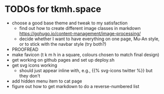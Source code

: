 # TODOs for tkmh.space

* choose a good base theme and tweak to my satisfaction
	- find out how to create different image classes in markdown https://gohugo.io/content-management/image-processing/
	- decide whether I want to have everything on one page, Mu-An style, or to stick with the navbar style (try both?)
* PROOFREAD
* make favicon (t k m h in a square, colours chosen to match final design)
* get working on github pages and set up deploy.sh
* get svg icons working 
	- should just appear inline with, e.g., {{% svg-icons twitter %}} but they don't
* add hidden menu item to cat page
* figure out how to get markdown to do a reverse-numbered list
